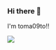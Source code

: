### Hi there 👋
I'm toma09to!!

![](http://github-profile-summary-cards.vercel.app/api/cards/repos-per-language?username=toma09to&theme=tokyonight)

<!--
**toma09to/toma09to** is a ✨ _special_ ✨ repository because its `README.md` (this file) appears on your GitHub profile.

Here are some ideas to get you started:

- 🔭 I’m currently working on ...
- 🌱 I’m currently learning ...
- 👯 I’m looking to collaborate on ...
- 🤔 I’m looking for help with ...
- 💬 Ask me about ...
- 📫 How to reach me: ...
- 😄 Pronouns: ...
- ⚡ Fun fact: ...
-->
